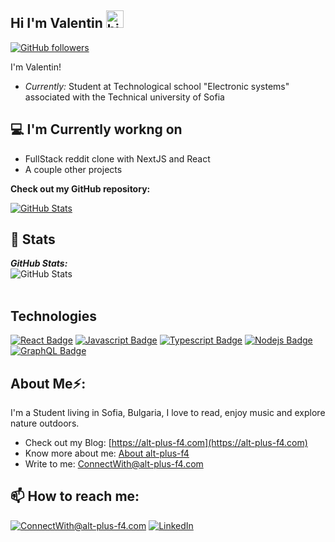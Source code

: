 ## Hi I'm Valentin <img src="https://user-images.githubusercontent.com/1303154/88677602-1635ba80-d120-11ea-84d8-d263ba5fc3c0.gif" width="28px" height="28px" alt="hi">

[![GitHub followers](https://img.shields.io/github/followers/alt-plus-f4.svg?style=social&label=Follow)](https://github.com/alt-plus-f4?tab=followers)

I'm Valentin! 
- <i>Currently:</i> Student at Technological school "Electronic systems" associated with the Technical university of Sofia

<h2>💻 I'm Currently workng on</h2>

- FullStack reddit clone with NextJS and React
- A couple other projects


__Check out my GitHub repository:__

<div>
  <p>
    <a href="https://github.com/alt-plus-f4/next-api">
      <img src="https://github-readme-stats.vercel.app/api/pin/?username=alt-plus-f4&repo=next-api" alt="GitHub Stats" />
    </a>
  </p>
</div>

<h2>👀 Stats</h2>

<div>
  <p align="left">
  <b><em>GitHub Stats:</em></b> <br/>
    <img src="https://github-readme-streak-stats.herokuapp.com/?user=alt-plus-f4" alt="GitHub Stats" /> <br/><br/>
  </p>
</div>

<h2>Technologies</h2>

[![React Badge](https://img.shields.io/badge/-React-61DBFB?style=for-the-badge&labelColor=black&logo=react&logoColor=61DBFB)](#) [![Javascript Badge](https://img.shields.io/badge/-Javascript-F0DB4F?style=for-the-badge&labelColor=black&logo=javascript&logoColor=F0DB4F)](#) [![Typescript Badge](https://img.shields.io/badge/-Typescript-007acc?style=for-the-badge&labelColor=black&logo=typescript&logoColor=007acc)](#) [![Nodejs Badge](https://img.shields.io/badge/-Nodejs-3C873A?style=for-the-badge&labelColor=black&logo=node.js&logoColor=3C873A)](#) [![GraphQL Badge](https://img.shields.io/badge/-GraphQl-e535ab?style=for-the-badge&labelColor=black&logo=node.js&logoColor=e535ab)](#)

<h2> About Me⚡:</h2>

I'm a Student living in Sofia, Bulgaria, I love to read, enjoy music and explore nature outdoors.
 
- Check out my Blog: [https://alt-plus-f4.com](https://alt-plus-f4.com)
- Know more about me: [About alt-plus-f4](https://alt-plus-f4.com/pages/about)
- Write to me: [ConnectWith@alt-plus-f4.com](mailto:ConnectWith@alt-plus-f4.com)

<h2>📫 How to reach me:</h2>

<a href="mailto:ConnectWith@alt-plus-f4.com">![ConnectWith@alt-plus-f4.com](https://img.shields.io/badge/Gmail-D14836?style=for-the-badge&logo=gmail&logoColor=white)</a> <a href="https://www.linkedin.com/in/lakshmanan-meiyappan/">![LinkedIn](https://img.shields.io/badge/LinkedIn-0077B5?style=for-the-badge&logo=linkedin&logoColor=white)</a>
